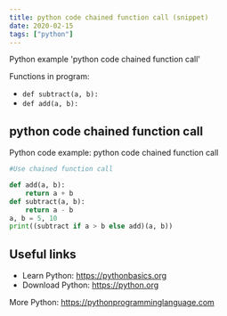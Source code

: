 ```yaml
---
title: python code chained function call (snippet)
date: 2020-02-15
tags: ["python"]
---
```

Python example 'python code chained function call'

Functions in program: 
* `def subtract(a, b):   `
* `def add(a, b):`

## python code chained function call

Python code example: python code chained function call

```python
#Use chained function call

def add(a, b):
    return a + b
def subtract(a, b):   
    return a - b
a, b = 5, 10
print((subtract if a > b else add)(a, b))


```

## Useful links

- Learn Python: https://pythonbasics.org
- Download Python: https://python.org

More Python: https://pythonprogramminglanguage.com
